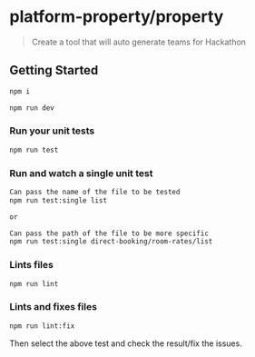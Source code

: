 # platform-property/property

> Create a tool that will auto generate teams for Hackathon

## Getting Started

```bash
npm i

npm run dev
```

### Run your unit tests

```bash
npm run test
```

### Run and watch a single unit test

```bash
Can pass the name of the file to be tested
npm run test:single list

or

Can pass the path of the file to be more specific
npm run test:single direct-booking/room-rates/list
```

### Lints files

```bash
npm run lint
```

### Lints and fixes files

```bash
npm run lint:fix
```

Then select the above test and check the result/fix the issues.